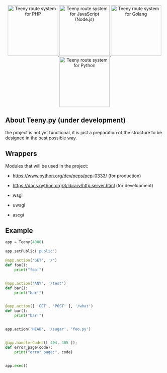 <div align="center">
    <a href="https://github.com/inphinit/teeny/">
        <img src="https://raw.githubusercontent.com/inphinit/teeny/master/badges/php.png" width="160" alt="Teeny route system for PHP">
    </a>
    <a href="https://github.com/inphinit/teeny.js/">
    <img src="https://raw.githubusercontent.com/inphinit/teeny/master/badges/javascript.png" width="160" alt="Teeny route system for JavaScript (Node.js)">
    </a>
    <a href="https://github.com/inphinit/teeny.go/">
    <img src="https://raw.githubusercontent.com/inphinit/teeny/master/badges/golang.png" width="160" alt="Teeny route system for Golang">
    </a>
    <a href="https://github.com/inphinit/teeny.py/">
    <img src="https://raw.githubusercontent.com/inphinit/teeny/master/badges/python.png" width="160" alt="Teeny route system for Python">
    </a>
</div>

## About Teeny.py (under development)

the project is not yet functional, it is just a preparation of the structure to be designed in the best possible way.

## Wrappers

Modules that will be used in the project:

- https://www.python.org/dev/peps/pep-0333/ (for production)
- https://docs.python.org/3/library/http.server.html (for development)

- wsgi
- uwsgi
- ascgi

## Example

``` python
app = Teeny(4000)

app.setPublic('public')

@app.action('GET', '/')
def foo():
    print("foo!")


@app.action('ANY', '/test')
def bar():
    print("bar!")


@app.action([ 'GET', 'POST' ], '/what')
def bar():
    print("bar!")


app.action('HEAD', '/sugar', 'foo.py')


@app.handlerCodes([ 404, 405 ]);
def error_page(code):
    print("error page:", code)


app.exec()
```
